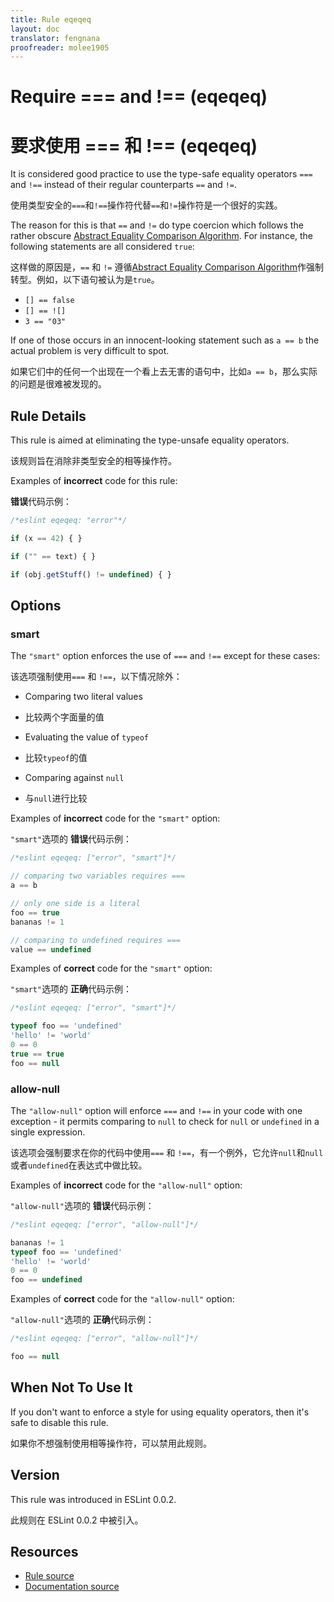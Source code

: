 ```yaml
---
title: Rule eqeqeq
layout: doc
translator: fengnana
proofreader: molee1905
---
```

<!-- Note: No pull requests accepted for this file. See README.md in the root directory for details. -->

# Require === and !== (eqeqeq)

# 要求使用 === 和 !== (eqeqeq)

It is considered good practice to use the type-safe equality operators `===` and `!==` instead of their regular counterparts `==` and `!=`.

使用类型安全的`===`和`!==`操作符代替`==`和`!=`操作符是一个很好的实践。

The reason for this is that `==` and `!=` do type coercion which follows the rather obscure [Abstract Equality Comparison Algorithm](http://www.ecma-international.org/ecma-262/5.1/#sec-11.9.3).
For instance, the following statements are all considered `true`:

这样做的原因是，`==` 和 `!=` 遵循[Abstract Equality Comparison Algorithm](http://www.ecma-international.org/ecma-262/5.1/#sec-11.9.3)作强制转型。例如，以下语句被认为是`true`。

* `[] == false`
* `[] == ![]`
* `3 == "03"`

If one of those occurs in an innocent-looking statement such as `a == b` the actual problem is very difficult to spot.

如果它们中的任何一个出现在一个看上去无害的语句中，比如`a == b`，那么实际的问题是很难被发现的。

## Rule Details

This rule is aimed at eliminating the type-unsafe equality operators.

该规则旨在消除非类型安全的相等操作符。

Examples of **incorrect** code for this rule:

**错误**代码示例：

```js
/*eslint eqeqeq: "error"*/

if (x == 42) { }

if ("" == text) { }

if (obj.getStuff() != undefined) { }
```

## Options

### smart

The `"smart"` option enforces the use of `===` and `!==` except for these cases:

该选项强制使用`===` 和 `!==`，以下情况除外：

* Comparing two literal values

* 比较两个字面量的值

* Evaluating the value of `typeof`

* 比较`typeof`的值

* Comparing against `null`

* 与`null`进行比较

Examples of **incorrect** code for the `"smart"` option:

`"smart"`选项的 **错误**代码示例：

```js
/*eslint eqeqeq: ["error", "smart"]*/

// comparing two variables requires ===
a == b

// only one side is a literal
foo == true
bananas != 1

// comparing to undefined requires ===
value == undefined
```

Examples of **correct** code for the `"smart"` option:

`"smart"`选项的 **正确**代码示例：

```js
/*eslint eqeqeq: ["error", "smart"]*/

typeof foo == 'undefined'
'hello' != 'world'
0 == 0
true == true
foo == null
```

### allow-null

The `"allow-null"` option will enforce `===` and `!==` in your code with one exception - it permits comparing to `null` to check for `null` or `undefined` in a single expression.

该选项会强制要求在你的代码中使用`===` 和 `!==`，有一个例外，它允许`null`和`null`或者`undefined`在表达式中做比较。

Examples of **incorrect** code for the `"allow-null"` option:

`"allow-null"`选项的 **错误**代码示例：

```js
/*eslint eqeqeq: ["error", "allow-null"]*/

bananas != 1
typeof foo == 'undefined'
'hello' != 'world'
0 == 0
foo == undefined
```

Examples of **correct** code for the `"allow-null"` option:

`"allow-null"`选项的 **正确**代码示例：

```js
/*eslint eqeqeq: ["error", "allow-null"]*/

foo == null
```

## When Not To Use It

If you don't want to enforce a style for using equality operators, then it's safe to disable this rule.

如果你不想强制使用相等操作符，可以禁用此规则。

## Version

This rule was introduced in ESLint 0.0.2.

此规则在 ESLint 0.0.2 中被引入。

## Resources

* [Rule source](https://github.com/eslint/eslint/tree/master/lib/rules/eqeqeq.js)
* [Documentation source](https://github.com/eslint/eslint/tree/master/docs/rules/eqeqeq.md)
